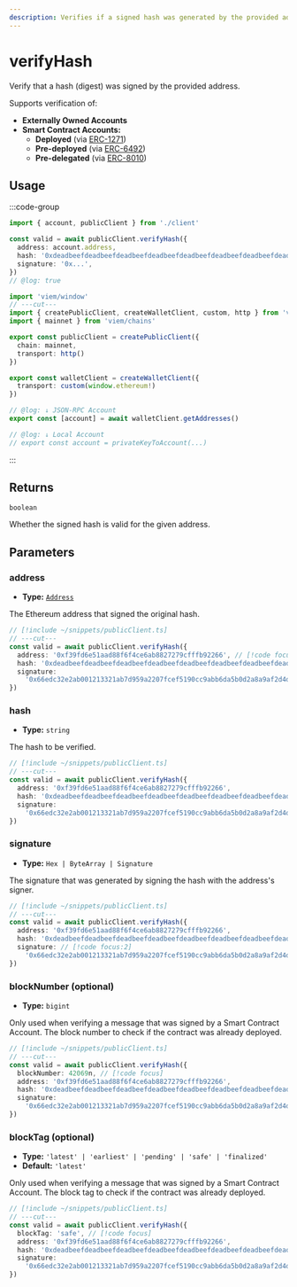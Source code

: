 ```yaml
---
description: Verifies if a signed hash was generated by the provided address.
---
```


# verifyHash

Verify that a hash (digest) was signed by the provided address.

Supports verification of: 
- **Externally Owned Accounts** 
- **Smart Contract Accounts:**
  - **Deployed** (via [ERC-1271](https://eips.ethereum.org/EIPS/eip-1271))
  - **Pre-deployed** (via [ERC-6492](https://eips.ethereum.org/EIPS/eip-6492))
  - **Pre-delegated** (via [ERC-8010](https://github.com/ethereum/ERCs/pull/1186))

## Usage

:::code-group

```ts twoslash [example.ts]
import { account, publicClient } from './client'

const valid = await publicClient.verifyHash({
  address: account.address,
  hash: '0xdeadbeefdeadbeefdeadbeefdeadbeefdeadbeefdeadbeefdeadbeefdeadbeef',
  signature: '0x...',
})
// @log: true
```

```ts twoslash [client.ts] filename="client.ts"
import 'viem/window'
// ---cut---
import { createPublicClient, createWalletClient, custom, http } from 'viem'
import { mainnet } from 'viem/chains'

export const publicClient = createPublicClient({
  chain: mainnet,
  transport: http()
})

export const walletClient = createWalletClient({
  transport: custom(window.ethereum!)
})

// @log: ↓ JSON-RPC Account
export const [account] = await walletClient.getAddresses()

// @log: ↓ Local Account
// export const account = privateKeyToAccount(...)
```

:::

## Returns

`boolean`

Whether the signed hash is valid for the given address.

## Parameters

### address

- **Type:** [`Address`](/docs/glossary/types#address)

The Ethereum address that signed the original hash.

```ts twoslash
// [!include ~/snippets/publicClient.ts]
// ---cut---
const valid = await publicClient.verifyHash({
  address: '0xf39fd6e51aad88f6f4ce6ab8827279cfffb92266', // [!code focus:1]
  hash: '0xdeadbeefdeadbeefdeadbeefdeadbeefdeadbeefdeadbeefdeadbeefdeadbeef',
  signature:
    '0x66edc32e2ab001213321ab7d959a2207fcef5190cc9abb6da5b0d2a8a9af2d4d2b0700e2c317c4106f337fd934fbbb0bf62efc8811a78603b33a8265d3b8f8cb1c',
})
```

### hash

- **Type:** `string`

The hash to be verified.

```ts twoslash
// [!include ~/snippets/publicClient.ts]
// ---cut---
const valid = await publicClient.verifyHash({
  address: '0xf39fd6e51aad88f6f4ce6ab8827279cfffb92266',
  hash: '0xdeadbeefdeadbeefdeadbeefdeadbeefdeadbeefdeadbeefdeadbeefdeadbeef', // [!code focus:1]
  signature:
    '0x66edc32e2ab001213321ab7d959a2207fcef5190cc9abb6da5b0d2a8a9af2d4d2b0700e2c317c4106f337fd934fbbb0bf62efc8811a78603b33a8265d3b8f8cb1c',
})
```

### signature

- **Type:** `Hex | ByteArray | Signature`

The signature that was generated by signing the hash with the address's signer.

```ts twoslash
// [!include ~/snippets/publicClient.ts]
// ---cut---
const valid = await publicClient.verifyHash({
  address: '0xf39fd6e51aad88f6f4ce6ab8827279cfffb92266',
  hash: '0xdeadbeefdeadbeefdeadbeefdeadbeefdeadbeefdeadbeefdeadbeefdeadbeef',
  signature: // [!code focus:2]
    '0x66edc32e2ab001213321ab7d959a2207fcef5190cc9abb6da5b0d2a8a9af2d4d2b0700e2c317c4106f337fd934fbbb0bf62efc8811a78603b33a8265d3b8f8cb1c', 
})
```

### blockNumber (optional)

- **Type:** `bigint`

Only used when verifying a message that was signed by a Smart Contract Account. The block number to check if the contract was already deployed.

```ts twoslash
// [!include ~/snippets/publicClient.ts]
// ---cut---
const valid = await publicClient.verifyHash({
  blockNumber: 42069n, // [!code focus]
  address: '0xf39fd6e51aad88f6f4ce6ab8827279cfffb92266',
  hash: '0xdeadbeefdeadbeefdeadbeefdeadbeefdeadbeefdeadbeefdeadbeefdeadbeef',
  signature:
    '0x66edc32e2ab001213321ab7d959a2207fcef5190cc9abb6da5b0d2a8a9af2d4d2b0700e2c317c4106f337fd934fbbb0bf62efc8811a78603b33a8265d3b8f8cb1c',
})
```

### blockTag (optional)

- **Type:** `'latest' | 'earliest' | 'pending' | 'safe' | 'finalized'`
- **Default:** `'latest'`

Only used when verifying a message that was signed by a Smart Contract Account. The block tag to check if the contract was already deployed.

```ts twoslash
// [!include ~/snippets/publicClient.ts]
// ---cut---
const valid = await publicClient.verifyHash({
  blockTag: 'safe', // [!code focus]
  address: '0xf39fd6e51aad88f6f4ce6ab8827279cfffb92266',
  hash: '0xdeadbeefdeadbeefdeadbeefdeadbeefdeadbeefdeadbeefdeadbeefdeadbeef',
  signature:
    '0x66edc32e2ab001213321ab7d959a2207fcef5190cc9abb6da5b0d2a8a9af2d4d2b0700e2c317c4106f337fd934fbbb0bf62efc8811a78603b33a8265d3b8f8cb1c',
})
```

